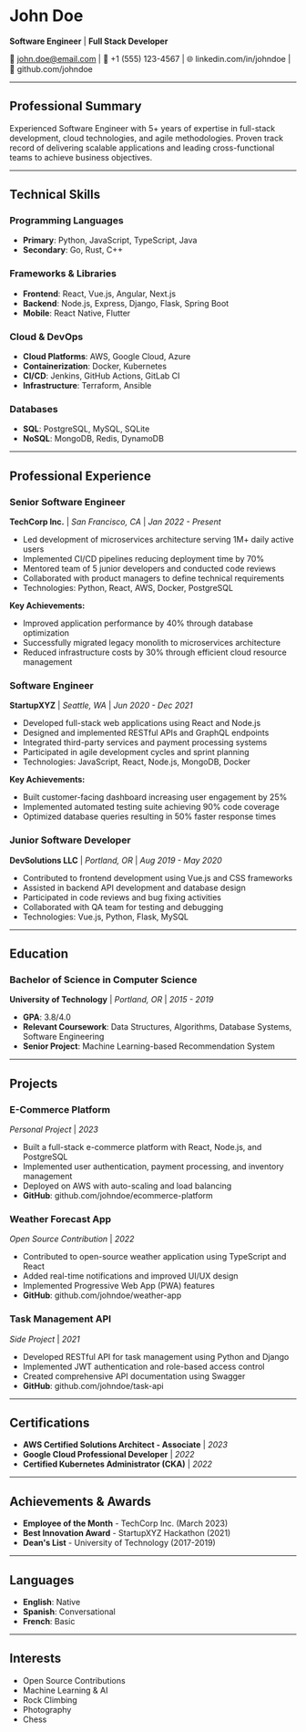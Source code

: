 # John Doe

**Software Engineer** | **Full Stack Developer**

📧 john.doe@email.com | 📱 +1 (555) 123-4567 | 🌐 linkedin.com/in/johndoe | 🐙 github.com/johndoe

---

## Professional Summary

Experienced Software Engineer with 5+ years of expertise in full-stack development, cloud technologies, and agile methodologies. Proven track record of delivering scalable applications and leading cross-functional teams to achieve business objectives.

---

## Technical Skills

### Programming Languages
- **Primary**: Python, JavaScript, TypeScript, Java
- **Secondary**: Go, Rust, C++

### Frameworks & Libraries
- **Frontend**: React, Vue.js, Angular, Next.js
- **Backend**: Node.js, Express, Django, Flask, Spring Boot
- **Mobile**: React Native, Flutter

### Cloud & DevOps
- **Cloud Platforms**: AWS, Google Cloud, Azure
- **Containerization**: Docker, Kubernetes
- **CI/CD**: Jenkins, GitHub Actions, GitLab CI
- **Infrastructure**: Terraform, Ansible

### Databases
- **SQL**: PostgreSQL, MySQL, SQLite
- **NoSQL**: MongoDB, Redis, DynamoDB

---

## Professional Experience

### Senior Software Engineer
**TechCorp Inc.** | *San Francisco, CA* | *Jan 2022 - Present*

- Led development of microservices architecture serving 1M+ daily active users
- Implemented CI/CD pipelines reducing deployment time by 70%
- Mentored team of 5 junior developers and conducted code reviews
- Collaborated with product managers to define technical requirements
- Technologies: Python, React, AWS, Docker, PostgreSQL

**Key Achievements:**
- Improved application performance by 40% through database optimization
- Successfully migrated legacy monolith to microservices architecture
- Reduced infrastructure costs by 30% through efficient cloud resource management

### Software Engineer
**StartupXYZ** | *Seattle, WA* | *Jun 2020 - Dec 2021*

- Developed full-stack web applications using React and Node.js
- Designed and implemented RESTful APIs and GraphQL endpoints
- Integrated third-party services and payment processing systems
- Participated in agile development cycles and sprint planning
- Technologies: JavaScript, React, Node.js, MongoDB, Docker

**Key Achievements:**
- Built customer-facing dashboard increasing user engagement by 25%
- Implemented automated testing suite achieving 90% code coverage
- Optimized database queries resulting in 50% faster response times

### Junior Software Developer
**DevSolutions LLC** | *Portland, OR* | *Aug 2019 - May 2020*

- Contributed to frontend development using Vue.js and CSS frameworks
- Assisted in backend API development and database design
- Participated in code reviews and bug fixing activities
- Collaborated with QA team for testing and debugging
- Technologies: Vue.js, Python, Flask, MySQL

---

## Education

### Bachelor of Science in Computer Science
**University of Technology** | *Portland, OR* | *2015 - 2019*

- **GPA**: 3.8/4.0
- **Relevant Coursework**: Data Structures, Algorithms, Database Systems, Software Engineering
- **Senior Project**: Machine Learning-based Recommendation System

---

## Projects

### E-Commerce Platform
*Personal Project* | *2023*

- Built a full-stack e-commerce platform with React, Node.js, and PostgreSQL
- Implemented user authentication, payment processing, and inventory management
- Deployed on AWS with auto-scaling and load balancing
- **GitHub**: github.com/johndoe/ecommerce-platform

### Weather Forecast App
*Open Source Contribution* | *2022*

- Contributed to open-source weather application using TypeScript and React
- Added real-time notifications and improved UI/UX design
- Implemented Progressive Web App (PWA) features
- **GitHub**: github.com/johndoe/weather-app

### Task Management API
*Side Project* | *2021*

- Developed RESTful API for task management using Python and Django
- Implemented JWT authentication and role-based access control
- Created comprehensive API documentation using Swagger
- **GitHub**: github.com/johndoe/task-api

---

## Certifications

- **AWS Certified Solutions Architect - Associate** | *2023*
- **Google Cloud Professional Developer** | *2022*
- **Certified Kubernetes Administrator (CKA)** | *2022*

---

## Achievements & Awards

- **Employee of the Month** - TechCorp Inc. (March 2023)
- **Best Innovation Award** - StartupXYZ Hackathon (2021)
- **Dean's List** - University of Technology (2017-2019)

---

## Languages

- **English**: Native
- **Spanish**: Conversational
- **French**: Basic

---

## Interests

- Open Source Contributions
- Machine Learning & AI
- Rock Climbing
- Photography
- Chess
